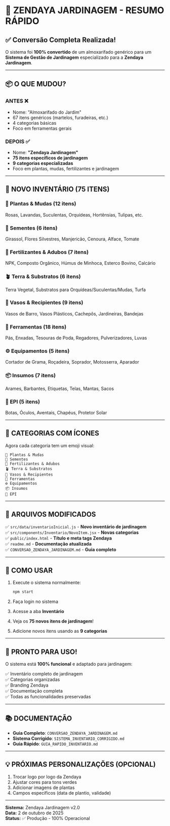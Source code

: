 # 🌱 ZENDAYA JARDINAGEM - RESUMO RÁPIDO

## ✅ Conversão Completa Realizada!

O sistema foi **100% convertido** de um almoxarifado genérico para um **Sistema de Gestão de Jardinagem** especializado para a **Zendaya Jardinagem**.

---

## 📦 O QUE MUDOU?

### ANTES ❌
- Nome: "Almoxarifado do Jardim"
- 67 itens genéricos (martelos, furadeiras, etc.)
- 4 categorias básicas
- Foco em ferramentas gerais

### DEPOIS ✅
- Nome: **"Zendaya Jardinagem"**
- **75 itens específicos de jardinagem**
- **9 categorias especializadas**
- Foco em plantas, mudas, fertilizantes e jardinagem

---

## 🎯 NOVO INVENTÁRIO (75 ITENS)

### 🌱 Plantas & Mudas (12 itens)
Rosas, Lavandas, Suculentas, Orquídeas, Hortênsias, Tulipas, etc.

### 🌾 Sementes (6 itens)
Girassol, Flores Silvestres, Manjericão, Cenoura, Alface, Tomate

### 🧪 Fertilizantes & Adubos (7 itens)
NPK, Composto Orgânico, Húmus de Minhoca, Esterco Bovino, Calcário

### 🪴 Terra & Substratos (6 itens)
Terra Vegetal, Substratos para Orquídeas/Suculentas/Mudas, Turfa

### 🏺 Vasos & Recipientes (9 itens)
Vasos de Barro, Vasos Plásticos, Cachepôs, Jardineiras, Bandejas

### 🔧 Ferramentas (18 itens)
Pás, Enxadas, Tesouras de Poda, Regadores, Pulverizadores, Luvas

### ⚙️ Equipamentos (5 itens)
Cortador de Grama, Roçadeira, Soprador, Motosserra, Aparador

### 📦 Insumos (7 itens)
Arames, Barbantes, Etiquetas, Telas, Mantas, Sacos

### 🦺 EPI (5 itens)
Botas, Óculos, Aventais, Chapéus, Protetor Solar

---

## 🎨 CATEGORIAS COM ÍCONES

Agora cada categoria tem um emoji visual:

```
🌱 Plantas & Mudas
🌾 Sementes
🧪 Fertilizantes & Adubos
🪴 Terra & Substratos
🏺 Vasos & Recipientes
🔧 Ferramentas
⚙️ Equipamentos
📦 Insumos
🦺 EPI
```

---

## 📝 ARQUIVOS MODIFICADOS

✅ `src/data/inventarioInicial.js` - **Novo inventário de jardinagem**  
✅ `src/components/Inventario/NovoItem.jsx` - **Novas categorias**  
✅ `public/index.html` - **Título e meta tags Zendaya**  
✅ `readme.md` - **Documentação atualizada**  
✅ `CONVERSAO_ZENDAYA_JARDINAGEM.md` - **Guia completo**  

---

## 🚀 COMO USAR

1. Execute o sistema normalmente:
   ```bash
   npm start
   ```

2. Faça login no sistema

3. Acesse a aba **Inventário**

4. Veja os **75 novos itens de jardinagem**!

5. Adicione novos itens usando as **9 categorias**

---

## 🎉 PRONTO PARA USO!

O sistema está **100% funcional** e adaptado para jardinagem:

✅ Inventário completo de jardinagem  
✅ Categorias organizadas  
✅ Branding Zendaya  
✅ Documentação completa  
✅ Todas as funcionalidades preservadas

---

## 📚 DOCUMENTAÇÃO

- **Guia Completo**: `CONVERSAO_ZENDAYA_JARDINAGEM.md`
- **Sistema Corrigido**: `SISTEMA_INVENTARIO_CORRIGIDO.md`
- **Guia Rápido**: `GUIA_RAPIDO_INVENTARIO.md`

---

## 💡 PRÓXIMAS PERSONALIZAÇÕES (OPCIONAL)

1. Trocar logo por logo da Zendaya
2. Ajustar cores para tons verdes
3. Adicionar imagens de plantas
4. Campos específicos (data de plantio, validade)

---

**Sistema:** Zendaya Jardinagem v2.0  
**Data:** 2 de outubro de 2025  
**Status:** ✅ Produção - 100% Operacional
